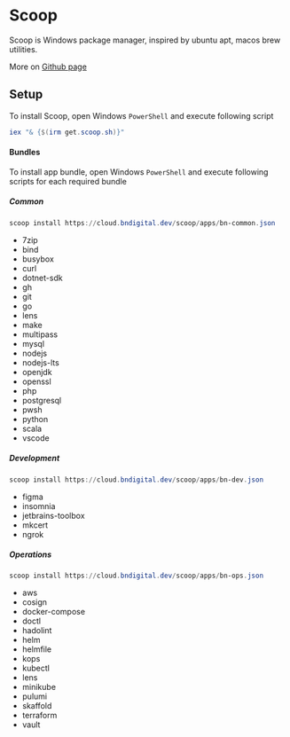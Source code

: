 # Scoop

Scoop is Windows package manager, inspired by ubuntu apt, macos brew utilities.

More on [Github page](https://github.com/ScoopInstaller/Scoop)

## Setup

To install Scoop, open Windows `PowerShell` and execute following script

```powershell
iex "& {$(irm get.scoop.sh)}"
```

#### Bundles

To install app bundle, open Windows `PowerShell` and execute following scripts for each required bundle

##### Common

```powershell
scoop install https://cloud.bndigital.dev/scoop/apps/bn-common.json
```

- 7zip
- bind
- busybox
- curl
- dotnet-sdk
- gh
- git
- go
- lens
- make
- multipass
- mysql
- nodejs
- nodejs-lts
- openjdk
- openssl
- php
- postgresql
- pwsh
- python
- scala
- vscode

##### Development

```powershell
scoop install https://cloud.bndigital.dev/scoop/apps/bn-dev.json
```

- figma
- insomnia
- jetbrains-toolbox
- mkcert
- ngrok

##### Operations

```powershell
scoop install https://cloud.bndigital.dev/scoop/apps/bn-ops.json
```

- aws
- cosign
- docker-compose
- doctl
- hadolint
- helm
- helmfile
- kops
- kubectl
- lens
- minikube
- pulumi
- skaffold
- terraform
- vault
